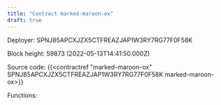 ```yaml
---
title: "Contract marked-maroon-ox"
draft: true
---
```

Deployer: SPNJ85APCXJZX5CTFREAZJAP1W3RY7RG77F0F58K


 



Block height: 59873 (2022-05-13T14:41:50.000Z)

Source code: {{<contractref "marked-maroon-ox" SPNJ85APCXJZX5CTFREAZJAP1W3RY7RG77F0F58K marked-maroon-ox>}}

Functions:


